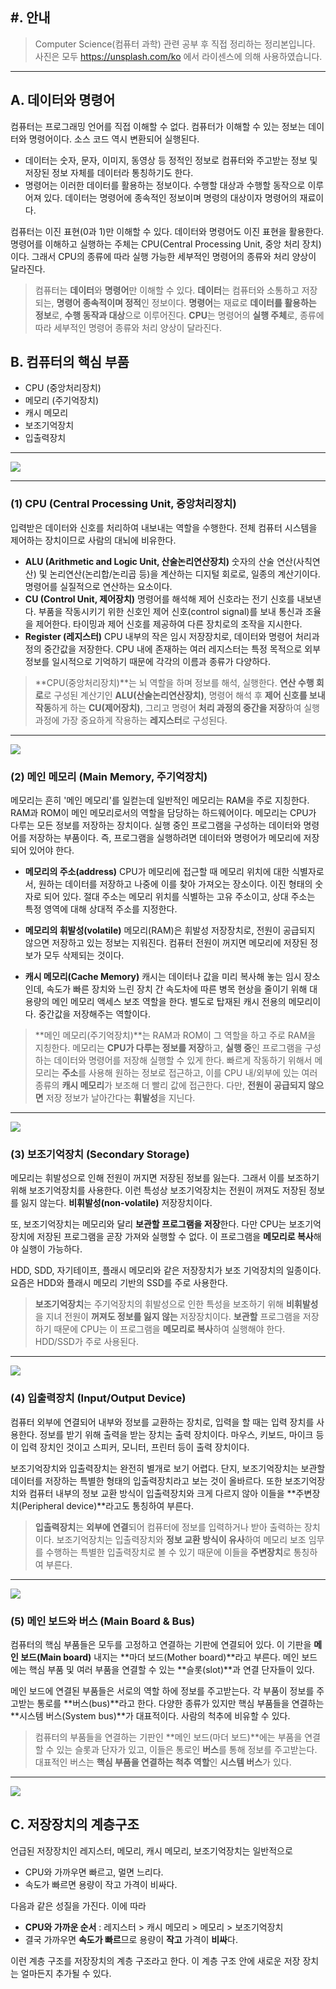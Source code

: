 ## #. 안내
> Computer Science(컴퓨터 과학) 관련 공부 후 직접 정리하는 정리본입니다.
  사진은 모두 https://unsplash.com/ko 에서 라이센스에 의해 사용하였습니다. 

---

## A. 데이터와 명령어
컴퓨터는 프로그래밍 언어를 직접 이해할 수 없다. 컴퓨터가 이해할 수 있는 정보는 데이터와 명령어이다. 소스 코드 역시 변환되어 실행된다.
- 데이터는 숫자, 문자, 이미지, 동영상 등 정적인 정보로 컴퓨터와 주고받는 정보 및 저장된 정보 자체를 데이터라 통칭하기도 한다.
- 명령어는 이러한 데이터를 활용하는 정보이다. 수행할 대상과 수행할 동작으로 이루어져 있다. 데이터는 명령어에 종속적인 정보이며 명령의 대상이자 명령어의 재료이다.

컴퓨터는 이진 표현(0과 1)만 이해할 수 있다. 데이터와 명령어도 이진 표현을 활용한다. 명령어를 이해하고 실행하는 주체는 CPU(Central Processing Unit, 중앙 처리 장치)이다. 그래서 CPU의 종류에 따라 실행 가능한 세부적인 명령어의 종류와 처리 양상이 달라진다.

> 컴퓨터는 **데이터**와 **명령어**만 이해할 수 있다. **데이터**는 컴퓨터와 소통하고 저장되는, **명령어 종속적이며 정적**인 정보이다. **명령어**는 재료로 **데이터를 활용하는 정보**로, **수행 동작과 대상**으로 이루어진다. **CPU**는 명령어의 **실행 주체**로, 종류에 따라 세부적인 명령어 종류와 처리 양상이 달라진다.


## B. 컴퓨터의 핵심 부품

 - CPU (중앙처리장치)
 - 메모리 (주기억장치)
 - 캐시 메모리
 - 보조기억장치
 - 입출력장치


 ---


![](https://velog.velcdn.com/images/aoiaoba_aoao/post/3a392115-3902-4560-b752-aa915e456869/image.png)

---

### (1) CPU (Central Processing Unit, 중앙처리장치)
 입력받은 데이터와 신호를 처리하여 내보내는 역할을 수행한다. 전체 컴퓨터 시스템을 제어하는 장치이므로 사람의 대뇌에 비유한다.

- **ALU (Arithmetic and Logic Unit, 산술논리연산장치)**
  숫자의 산술 연산(사칙연산) 및 논리연산(논리합/논리곱 등)을 계산하는 디지털 회로로, 일종의 계산기이다. 명령어를 실질적으로 연산하는 요소이다.
- **CU (Control Unit, 제어장치)**
  명령어를 해석해 제어 신호라는 전기 신호를 내보낸다. 부품을 작동시키기 위한 신호인 제어 신호(control signal)를 보내 통신과 조율을 제어한다. 타이밍과 제어 신호를 제공하여 다른 장치로의 조작을 지시한다.
- **Register (레지스터)**
  CPU 내부의 작은 임시 저장장치로, 데이터와 명령어 처리과정의 중간값을 저장한다. CPU 내에 존재하는 여러 레지스터는 특정 목적으로 외부 정보를 일시적으로 기억하기 때문에 각각의 이름과 종류가 다양하다.

> **CPU(중앙처리장치)**는 뇌 역할을 하며 정보를 해석, 실행한다. **연산 수행 회로**로 구성된 계산기인 **ALU(산술논리연산장치)**, 명령어 해석 후 **제어 신호를 보내 작동**하게 하는 **CU(제어장치)**, 그리고 명령어 **처리 과정의 중간을 저장**하여 실행 과정에 가장 중요하게 작용하는 **레지스터**로 구성된다.
  
---
![](https://velog.velcdn.com/images/aoiaoba_aoao/post/f21701e8-5715-4b61-995c-4300549a2767/image.png)


### (2) 메인 메모리 (Main Memory, 주기억장치)
 메모리는 흔히 '메인 메모리'를 일컫는데 일반적인 메모리는 RAM을 주로 지칭한다. RAM과 ROM이 메인 메모리로서의 역할을 담당하는 하드웨어이다. 메모리는 CPU가 다루는 모든 정보를 저장하는 장치이다. 실행 중인 프로그램을 구성하는 데이터와 명령어를 저장하는 부품이다. 즉, 프로그램을 실행하려면 데이터와 명령어가 메모리에 저장되어 있어야 한다.
  
- **메모리의 주소(address)**
  CPU가 메모리에 접근할 때 메모리 위치에 대한 식별자로서, 원하는 데이터를 저장하고 나중에 이를 찾아 가져오는 장소이다. 이진 형태의 숫자로 되어 있다. 절대 주소는 메모리 위치를 식별하는 고유 주소이고, 상대 주소는 특정 영역에 대해 상대적 주소를 지정한다.

- **메모리의 휘발성(volatile)**
  메모리(RAM)은 휘발성 저장장치로, 전원이 공급되지 않으면 저장하고 있는 정보는 지워진다. 컴퓨터 전원이 꺼지면 메모리에 저장된 정보가 모두 삭제되는 것이다.
  
- **캐시 메모리(Cache Memory)**
  캐시는 데이터나 값을 미리 복사해 놓는 임시 장소인데, 속도가 빠른 장치와 느린 장치 간 속도차에 따른 병목 현상을 줄이기 위해 대용량의 메인 메모리 액세스 보조 역할을 한다. 별도로 탑재된 캐시 전용의 메모리이다. 중간값을 저장해주는 역할이다.

> **메인 메모리(주기억장치)**는 RAM과 ROM이 그 역할을 하고 주로 RAM을 지칭한다. 메모리는 **CPU가 다루는 정보를 저장**하고, **실행 중**인 프로그램을 구성하는 데이터와 명령어를 저장해 실행할 수 있게 한다. 빠르게 작동하기 위해서 메모리는 **주소**를 사용해 원하는 정보로 접근하고, 이를 CPU 내/외부에 있는 여러 종류의 **캐시 메모리**가 보조해 더 빨리 값에 접근한다. 다만, **전원이 공급되지 않으면** 저장 정보가 날아간다는 **휘발성**을 지닌다.

---

![](https://velog.velcdn.com/images/aoiaoba_aoao/post/616c84c7-57f1-454c-a3b8-59bb47f5e9e2/image.png)


### (3) 보조기억장치 (Secondary Storage)
 메모리는 휘발성으로 인해 전원이 꺼지면 저장된 정보를 잃는다. 그래서 이를 보조하기 위해 보조기억장치를 사용한다. 이런 특성상 보조기억장치는 전원이 꺼져도 저장된 정보를 잃지 않는다. **비휘발성(non-volatile)** 저장장치이다. 
 
 또, 보조기억장치는 메모리와 달리 **보관할 프로그램을 저장**한다. 다만 CPU는 보조기억장치에 저장된 프로그램을 곧장 가져와 실행할 수 없다. 이 프로그램을 **메모리로 복사**해야 실행이 가능하다.
 
 HDD, SDD, 자기테이프, 플래시 메모리와 같은 저장장치가 보조 기억장치의 일종이다. 요즘은 HDD와 플래시 메모리 기반의 SSD를 주로 사용한다.

> **보조기억장치**는 주기억장치의 휘발성으로 인한 특성을 보조하기 위해 **비휘발성**을 지녀 전원이 **꺼져도 정보를 잃지 않는** 저장장치이다. **보관할** 프로그램을 저장하기 때문에 CPU는 이 프로그램을 **메모리로 복사**하여 실행해야 한다. HDD/SSD가 주로 사용된다.

---

![](https://velog.velcdn.com/images/aoiaoba_aoao/post/75911e71-748f-4a71-9812-660a93e022c2/image.png)


### (4) 입출력장치 (Input/Output Device)
컴퓨터 외부에 연결되어 내부와 정보를 교환하는 장치로, 입력을 할 때는 입력 장치를 사용한다. 정보를 받기 위해 출력을 받는 장치는 출력 장치이다. 마우스, 키보드, 마이크 등이 입력 장치인 것이고 스피커, 모니터, 프린터 등이 출력 장치이다.
 
 보조기억장치와 입출력장치는 완전히 별개로 보기 어렵다. 단지, 보조기억장치는 보관할 데이터를 저장하는 특별한 형태의 입출력장치라고 보는 것이 올바르다. 또한 보조기억장치와 컴퓨터 내부의 정보 교환 방식이 입출력장치와 크게 다르지 않아 이들을 **주변장치(Peripheral device)**라고도 통칭하여 부른다.

> **입출력장치**는 **외부에 연결**되어 컴퓨터에 정보를 입력하거나 받아 출력하는 장치이다. 보조기억장치는 입출력장치와 **정보 교환 방식이 유사**하여 메모리 보조 임무를 수행하는 특별한 입출력장치로 볼 수 있기 때문에 이들을 **주변장치**로 통칭하여 부른다.

---

![](https://velog.velcdn.com/images/aoiaoba_aoao/post/d192f0b9-3eaa-4065-8e99-c97f2617b0ef/image.png)


### (5) 메인 보드와 버스 (Main Board & Bus)
컴퓨터의 핵심 부품들은 모두를 고정하고 연결하는 기판에 연결되어 있다. 이 기판을 **메인 보드(Main board)** 내지는 **마더 보드(Mother board)**라고 부른다. 메인 보드에는 핵심 부품 및 여러 부품을 연결할 수 있는 **슬롯(slot)**과 연결 단자들이 있다.

메인 보드에 연결된 부품들은 서로의 역할 하에 정보를 주고받는다. 각 부품이 정보를 주고받는 통로를 **버스(bus)**라고 한다. 다양한 종류가 있지만 핵심 부품들을 연결하는 **시스템 버스(System bus)**가 대표적이다. 사람의 척추에 비유할 수 있다.

> 컴퓨터의 부품들을 연결하는 기판인 **메인 보드(마더 보드)**에는 부품을 연결할 수 있는 슬롯과 단자가 있고, 이들은 통로인 **버스**를 통해 정보를 주고받는다. 대표적인 버스는 **핵심 부품을 연결하는 척추 역할**인 **시스템 버스**가 있다.

---

![](https://velog.velcdn.com/images/aoiaoba_aoao/post/0c205190-cb80-45d0-93a5-5ff5d9cb2613/image.png)

## C. 저장장치의 계층구조
언급된 저장장치인 레지스터, 메모리, 캐시 메모리, 보조기억장치는 일반적으로
- CPU와 가까우면 빠르고, 멀면 느리다.
- 속도가 빠르면 용량이 작고 가격이 비싸다.

다음과 같은 성질을 가진다. 이에 따라

- **CPU와 가까운 순서** : 레지스터 > 캐시 메모리 > 메모리 > 보조기억장치
- 결국 가까우면 **속도가 빠르**므로 용량이 **작고** 가격이 **비싸**다.

이런 계층 구조를 저장장치의 계층 구조라고 한다. 이 계층 구조 안에 새로운 저장 장치는 얼마든지 추가될 수 있다.
